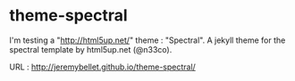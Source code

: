# theme-spectral
I'm testing a "http://html5up.net/" theme : "Spectral". 
A jekyll theme for the spectral template by html5up.net (@n33co).

URL : http://jeremybellet.github.io/theme-spectral/
